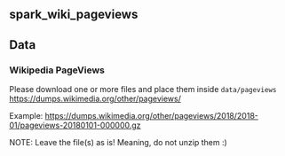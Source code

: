 ## spark_wiki_pageviews

## Data
### Wikipedia PageViews
Please download one or more files and place them inside `data/pageviews`
https://dumps.wikimedia.org/other/pageviews/

Example: https://dumps.wikimedia.org/other/pageviews/2018/2018-01/pageviews-20180101-000000.gz

NOTE: Leave the file(s) as is! Meaning, do not unzip them :)
